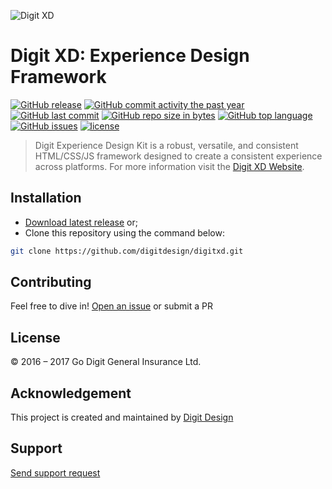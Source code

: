 ![Digit XD](https://privacdn.com/godigit/digit-xd-hero.png)
# Digit XD: Experience Design Framework
[![GitHub release](https://img.shields.io/github/release/digitdesign/digitxd.svg)]() [![GitHub commit activity the past year](https://img.shields.io/github/commit-activity/y/digitdesign/digitxd.svg)]() [![GitHub last commit](https://img.shields.io/github/last-commit/digitdesign/digitxd.svg)]() [![GitHub repo size in bytes](https://img.shields.io/github/repo-size/digitdesign/digitxd.svg)]() [![GitHub top language](https://img.shields.io/github/languages/top/digitdesign/digitxd.svg)]() [![GitHub issues](https://img.shields.io/github/issues/digitdesign/digitxd.svg)]() [![license](https://img.shields.io/github/license/digitdesign/digitxd.svg)]()
> Digit Experience Design Kit is a robust, versatile, and consistent HTML/CSS/JS framework designed to create a consistent experience across platforms. For more information visit the [Digit XD Website](https://digitxd.com/).

## Installation
- [Download latest release](https://github.com/digitdesign/digitxd/archive/master.zip) or;
- Clone this repository using the command below:
```sh
git clone https://github.com/digitdesign/digitxd.git
```

## Contributing
Feel free to dive in! [Open an issue](https://github.com/digitdesign/digitxd/issues/new/) or submit a PR

## License
© 2016 – 2017 Go Digit General Insurance Ltd.

## Acknowledgement
This project is created and maintained by [Digit Design](https://godigit.design/)

## Support
[Send support request](mailto:shaan.shivanandan@godigit.com?Subject=Support%3A%20Digit%20XD)
